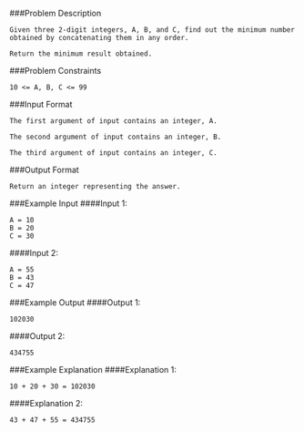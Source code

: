 ###Problem Description
```
Given three 2-digit integers, A, B, and C, find out the minimum number obtained by concatenating them in any order.

Return the minimum result obtained.
```


###Problem Constraints
```
10 <= A, B, C <= 99
```



###Input Format
```
The first argument of input contains an integer, A.

The second argument of input contains an integer, B.

The third argument of input contains an integer, C.
```


###Output Format
```
Return an integer representing the answer.
```



###Example Input
####Input 1:

```
A = 10
B = 20
C = 30
```
####Input 2:

```
A = 55
B = 43
C = 47
```

###Example Output
####Output 1:

```
102030
```
####Output 2:

```
434755
```


###Example Explanation
####Explanation 1:

```
10 + 20 + 30 = 102030
```
####Explanation 2:

```
43 + 47 + 55 = 434755
``` 